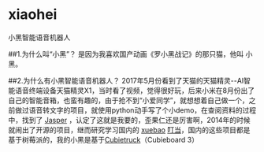 # xiaohei
小黑智能语音机器人

##1.为什么叫“小黑”？
是因为我喜欢国产动画《罗小黑战记》的那只猫，他叫 小黑。

##2.为什么有小黑智能语音机器人？
2017年5月份看到了天猫的天猫精灵--AI智能语音终端设备天猫精灵X1，当时看了视频，觉得很好玩，后来小米在8月份出了自己的智能音箱，也蛮有趣的，由于抢不到“小爱同学”，就想想着自己做一个，之前做过语音转文字的项目，就使用python动手写了个小demo，在查阅资料的过程中，找到了 [Jasper](https://github.com/jasperproject/jasper-client) ，认定了这就是我要的，歪果仁还是厉害啊，2014年的时候就闹出了开源的项目，继而研究学习国内的 [xuebao](https://github.com/niutool/xuebao) [叮当](https://github.com/wzpan/dingdang-robot)，国内的这些项目都是基于树莓派的，我的小黑是基于[Cubietruck](http://cubieboard.org/)（Cubieboard 3）


